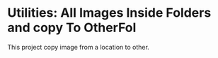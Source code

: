 # Utilities: All Images Inside Folders and copy To OtherFol

This project copy image from a location to other.
